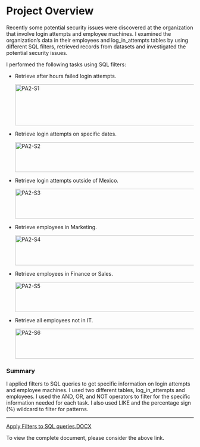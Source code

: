 # Project Overview
Recently some potential security issues were discovered at the organization that involve login attempts and employee machines. I examined the organization’s data in their employees and log_in_attempts tables by using different SQL filters, retrieved records from datasets and investigated the potential security issues.

I performed the following tasks using SQL filters:

- Retrieve after hours failed login attempts.

  <img width="600" height="110" alt="PA2-S1" src="https://github.com/user-attachments/assets/55c3ad98-a791-46e2-8855-46a8656c2017" />

- Retrieve login attempts on specific dates.

  <img width="780" height="80" alt="PA2-S2" src="https://github.com/user-attachments/assets/fca6eb11-6d34-417b-8bc0-6c8b77a42de3" />

- Retrieve login attempts outside of Mexico.

  <img width="600" height="80" alt="PA2-S3" src="https://github.com/user-attachments/assets/0c400517-74a7-4f2a-9482-667f7ed36728" />

- Retrieve employees in Marketing.

  <img width="650" height="80" alt="PA2-S4" src="https://github.com/user-attachments/assets/b407698a-5ba2-45f1-a75b-477566c15278" />

- Retrieve employees in Finance or Sales.

  <img width="740" height="80" alt="PA2-S5" src="https://github.com/user-attachments/assets/1250ce28-03b1-4121-b7b3-5f2dd305f365" />

- Retrieve all employees not in IT.

  <img width="680" height="80" alt="PA2-S6" src="https://github.com/user-attachments/assets/5ffa5cf8-5a19-405e-b77a-4c78ee16a20f" />


### Summary
I applied filters to SQL queries to get specific information on login attempts and employee machines. I used two different tables, log_in_attempts and employees. I used the AND,
OR, and NOT operators to filter for the specific information needed for each task. I also used LIKE and the percentage sign (%) wildcard to filter for patterns.

---

[Apply Filters to SQL queries.DOCX](https://github.com/Sabeeh-Ahmed-Shafique/-Applying-filters-to-SQL-queries/raw/814c4f0dbd3fd20c6d55b9f0fc4ffb1852e7ac38/Apply%20filters%20to%20SQL%20queries.docx)


To view the complete document, please consider the above link.
